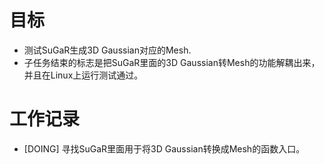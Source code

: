 # 目标
- 测试SuGaR生成3D Gaussian对应的Mesh.
- 子任务结束的标志是把SuGaR里面的3D Gaussian转Mesh的功能解耦出来，并且在Linux上运行测试通过。

# 工作记录
- [DOING] 寻找SuGaR里面用于将3D Gaussian转换成Mesh的函数入口。 